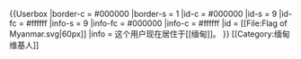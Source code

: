 {{Userbox
  |border-c = #000000
  |border-s = 1
  |id-c     = #000000
  |id-s     = 9
  |id-fc    = #ffffff
  |info-s   = 9
  |info-fc  = #000000
  |info-c   = #ffffff
  |id       = [[File:Flag of Myanmar.svg|60px]]
  |info     = 这个用户现在居住于[[缅甸]]。
}}
[[Category:缅甸维基人]]